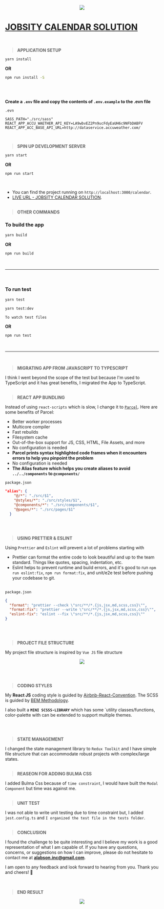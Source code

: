 <div align="center">
  <img src="https://raw.githubusercontent.com/Jobsity/ReactChallenge/main/src/assets/jobsity_logo_small.png"/>
</div>

# [JOBSITY CALENDAR SOLUTION](https://jobsity-calendar-app.vercel.app/)

<br />

> **APPLICATION SETUP**

```bash
yarn install
```

**OR**

```bash
npm run install -S
```

<br />
<br />

**Create a `.env` file and copy the contents of `.env.example` to the .evn
file**

`.evn`

```.evn
SASS_PATH="./src/sass"
REACT_APP_ACCU_WAETHER_API_KEY=LA9wbvEZ2Pn9ucFdyEaUH6c9NFbDABFV
REACT_APP_ACC_BASE_API_URL=http://dataservice.accuweather.com/
```

<br />

> **SPIN UP DEVELOPMENT SERVER**

```bash
yarn start
```

**OR**

```bash
npm run start
```

<br />

- You can find the project running on `http://localhost:3000/calendar`.
- [LIVE URL - JOBSITY CALENDAR SOLUTION](https://jobsity-calendar-app.vercel.app/).
  <br /> <br />

> **OTHER COMMANDS**

### To build the app

```bash
yarn build
```

**OR**

```bash
npm run build
```

<br />
<hr />
<br />

### To run test

```bash
yarn test
```

```bash
yarn test:dev
```

`To watch test files`

**OR**

```bash
npm run test
```

<br />
<hr />
<br />

> **MIGRATING APP FROM JAVASCRIPT TO TYPESCRIPT**

I think I went beyond the scope of the test but because I'm used to TypeScript
and it has great benefits, I migrated the App to TypeScript. <br /> <br />

> **REACT APP BUNDLING**

Instead of using `react-scripts` which is slow, I change it to
[`Parcel`](https://parceljs.org/). Here are some benefits of Parcel:

- Better worker processes
- Multicore compiler
- Fast rebuilds
- Filesystem cache
- Out-of-the-box support for JS, CSS, HTML, File Assets, and more
- No configuration is needed
- **Parcel prints syntax highlighted code frames when it encounters errors to
  help you pinpoint the problem**
- No configuration is needed
- **The Alias feature which helps you create aliases to avoid `../../components`
  to `@components/`**

`package.json`

```json
"alias": {
    "@/*": "./src/$1",
    "@styles/*": "./src/styles/$1",
    "@components/*": "./src/components/$1",
    "@pages/*": "./src/pages/$1"
  }
```

<br />
<br />

> **USING PRETTIER & ESLINT**

Using `Prettier` and `Eslint` will prevent a lot of problems starting with

- Prettier can format the entire code to look beautiful and up to the team
  standard. Things like quotes, spacing, indentation, etc.
- Eslint helps to prevent runtime and build errors, and it's good to run
  `npm run eslint:fix`, `npm run format:fix`, and unit/e2e test before pushing
  your codebase to git. <br /> <br />

`package.json`

```json
{
  "format": "prettier --check \"src/**/*.{js,jsx,md,scss,css}\"",
  "format:fix": "prettier --write \"src/**/*.{js,jsx,md,scss,css}\"",
  "eslint-fix": "eslint --fix \"src/**/*.{js,jsx,md,scss,css}\""
}
```

<br />
<br />

> **PROJECT FILE STRUCTURE**

My project file structure is inspired by `Vue JS` file structure

<div align="center">
  <img src="https://firebasestorage.googleapis.com/v0/b/alaburausmanportfolio.appspot.com/o/Github-Assets%2Fimg%2Fcalendar-file-structure.png?alt=media&token=fd433ca1-e1ea-45f0-a7f4-dcb50a334c43"/>
</div>

<br /> <br />

> **CODING STYLES**

My **React JS** coding style is guided by
[Airbnb-React-Convention](https://github.com/Alabs02/Airbnb-React-Convention).
The SCSS is guided by
[BEM Methodology](https://en.bem.info/methodology/quick-start/).

I also built a **`MINI SCSSS-LIBRARY`** which has some `utility
classes/functions, color-palette with can be extended to support multiple
themes.

<br />
<br />

> **STATE MANAGEMENT**

I changed the state management library to `Redux Toolkit` and I have simple file
structure that can accommodate robust projects with complex/large states. <br />
<br />

> **REASEON FOR ADDING BULMA CSS**

I added Bulma Css because of `time constraint`, I would have built the
`Modal Component` but time was against me. <br /> <br />

> **UNIT TEST**

I was not able to write unit testing due to time constraint but, I added
`jest.config.ts` and `I organized the test file in the tests folder`. <br />
<br />

> **CONCLUSION**

I found the challenge to be quite interesting and I believe my work is a good
representation of what I am capable of. If you have any questions, concerns, or
suggestions on how I can improve, please do not hesitate to contact me at
<strong><a href="mailto: alabson.inc@gmail.com">alabson.inc@gmail.com</a></strong>.

I am open to any feedback and look forward to hearing from you. Thank you and
cheers! 🥂 <br /> <br /> <br />

> **END RESULT**

<div align="center">
  <img src="https://firebasestorage.googleapis.com/v0/b/alaburausmanportfolio.appspot.com/o/Github-Assets%2Fimg%2Fcalendar-app.png?alt=media&token=6bb2e9b8-a93e-49ff-975e-3ca6d4da36bd"/>
</div>
